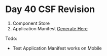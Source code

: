 # Day 40 CSF Revision 

1. Component Store 
2. Application Manifest [Generate Here](https://pwa-factory.com)

Todo: 
- Test Application Manifest works on Mobile 
